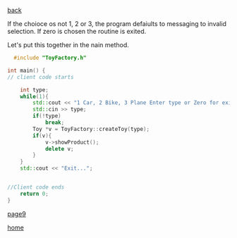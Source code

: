 [back](./page7.md)

If the choioce os not 1, 2 or 3, the program defaiults to messaging to invalid selection.
If zero is chosen the routine is exited.

Let's put this together in the nain method.

```cpp
  #include "ToyFactory.h"

int main() {
// client code starts

    int type;
    while(1){
        std::cout << "1 Car, 2 Bike, 3 Plane Enter type or Zero for exit" << std::endl;
        std::cin >> type;
        if(!type)
            break;
        Toy *v = ToyFactory::createToy(type);
        if(v){
            v->showProduct();
            delete v;
        }
    }
    std::cout << "Exit...";


//Client code ends
    return 0;
}
```
[page9](./page9.md)

[home](./script.md)
